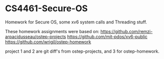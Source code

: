 # CS4461-Secure-OS
Homework for Secure OS, some xv6 system calls and Threading stuff.

These homework assignments were based on:
https://github.com/remzi-arpacidusseau/ostep-projects
https://github.com/mit-pdos/xv6-public
https://github.com/wrigjl/ostep-homework

project 1 and 2 are git diff's from ostep-projects, and 3 for ostep-homework.
